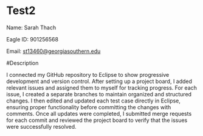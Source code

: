# Test2
Name: Sarah Thach

Eagle ID: 901256568

Email: st13460@georgiasouthern.edu

#Description

I connected my GitHub repository to Eclipse to show progressive development and version control. After setting up a project board, I added relevant issues and assigned them to myself for tracking progress. For each issue, I created a separate branches to maintain organized and structured changes. I then edited and updated each test case directly in Eclipse, ensuring proper functionality before committing the changes with comments. Once all updates were completed, I submitted merge requests for each commit and reviewed the project board to verify that the issues were successfully resolved.
